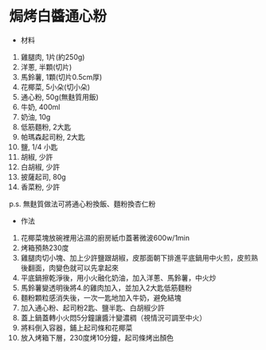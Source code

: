 # 焗烤白醬通心粉
* 材料
1. 雞腿肉, 1片(約250g)
2. 洋蔥, 半顆(切片)
3. 馬鈴薯, 1顆(切片0.5cm厚)
4. 花椰菜, 5小朵(切小朵)
5. 通心粉, 50g(無麩質用飯)
6. 牛奶, 400ml
7. 奶油, 10g
8. 低筋麵粉, 2大匙
9. 帕瑪森起司粉, 2大匙
10. 鹽, 1/4 小匙
11. 胡椒, 少許
12. 白胡椒, 少許
13. 披薩起司, 80g
14. 香菜粉, 少許

p.s. 無麩質做法可將通心粉換飯、麵粉換杏仁粉

* 作法
1. 花椰菜塊放碗裡用沾濕的廚房紙巾蓋著微波600w/1min
2. 烤箱預熱230度
3. 雞腿肉切小塊、加上少許鹽跟胡椒，皮那面朝下排進平底鍋用中火煎，皮煎熟後翻面，肉變色就可以先拿起來
4. 平底鍋擦乾淨後，用小火融化奶油，加入洋蔥、馬鈴薯，中火炒
5. 馬鈴薯變透明後將4.的雞肉加入，並加入2大匙低筋麵粉
6. 麵粉顆粒感消失後，一次一匙地加入牛奶，避免結塊
7. 加入通心粉、起司粉2匙、鹽半匙、白胡椒少許
8. 蓋上鍋蓋轉小火悶5分鐘讓醬汁變濃稠（視情況可調至中火）
9. 將料倒入容器，鋪上起司條和花椰菜
10. 放入烤箱下層，230度烤10分鐘，起司條烤出顏色

